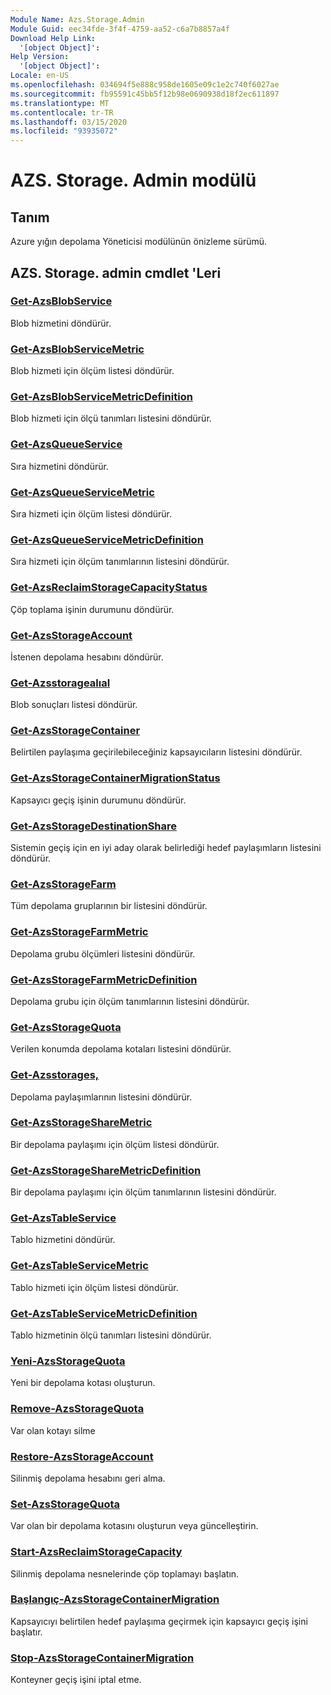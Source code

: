 ```yaml
---
Module Name: Azs.Storage.Admin
Module Guid: eec34fde-3f4f-4759-aa52-c6a7b8857a4f
Download Help Link:
  '[object Object]': 
Help Version:
  '[object Object]': 
Locale: en-US
ms.openlocfilehash: 034694f5e888c958de1605e09c1e2c740f6027ae
ms.sourcegitcommit: fb95591c45bb5f12b98e0690938d18f2ec611897
ms.translationtype: MT
ms.contentlocale: tr-TR
ms.lasthandoff: 03/15/2020
ms.locfileid: "93935072"
---
```

# AZS. Storage. Admin modülü
## Tanım
Azure yığın depolama Yöneticisi modülünün önizleme sürümü.  

## AZS. Storage. admin cmdlet 'Leri
### [Get-AzsBlobService](Get-AzsBlobService.md)
Blob hizmetini döndürür.

### [Get-AzsBlobServiceMetric](Get-AzsBlobServiceMetric.md)
Blob hizmeti için ölçüm listesi döndürür.

### [Get-AzsBlobServiceMetricDefinition](Get-AzsBlobServiceMetricDefinition.md)
Blob hizmeti için ölçü tanımları listesini döndürür.

### [Get-AzsQueueService](Get-AzsQueueService.md)
Sıra hizmetini döndürür.

### [Get-AzsQueueServiceMetric](Get-AzsQueueServiceMetric.md)
Sıra hizmeti için ölçüm listesi döndürür.

### [Get-AzsQueueServiceMetricDefinition](Get-AzsQueueServiceMetricDefinition.md)
Sıra hizmeti için ölçüm tanımlarının listesini döndürür.

### [Get-AzsReclaimStorageCapacityStatus](Get-AzsReclaimStorageCapacityStatus.md)
Çöp toplama işinin durumunu döndürür.

### [Get-AzsStorageAccount](Get-AzsStorageAccount.md)
İstenen depolama hesabını döndürür.

### [Get-Azsstoragealıal](Get-AzsStorageAcquisition.md)
Blob sonuçları listesi döndürür.

### [Get-AzsStorageContainer](Get-AzsStorageContainer.md)
Belirtilen paylaşıma geçirilebileceğiniz kapsayıcıların listesini döndürür.

### [Get-AzsStorageContainerMigrationStatus](Get-AzsStorageContainerMigrationStatus.md)
Kapsayıcı geçiş işinin durumunu döndürür.

### [Get-AzsStorageDestinationShare](Get-AzsStorageDestinationShare.md)
Sistemin geçiş için en iyi aday olarak belirlediği hedef paylaşımların listesini döndürür.

### [Get-AzsStorageFarm](Get-AzsStorageFarm.md)
Tüm depolama gruplarının bir listesini döndürür.

### [Get-AzsStorageFarmMetric](Get-AzsStorageFarmMetric.md)
Depolama grubu ölçümleri listesini döndürür.

### [Get-AzsStorageFarmMetricDefinition](Get-AzsStorageFarmMetricDefinition.md)
Depolama grubu için ölçüm tanımlarının listesini döndürür.

### [Get-AzsStorageQuota](Get-AzsStorageQuota.md)
Verilen konumda depolama kotaları listesini döndürür.

### [Get-Azsstorages,](Get-AzsStorageShare.md)
Depolama paylaşımlarının listesini döndürür.

### [Get-AzsStorageShareMetric](Get-AzsStorageShareMetric.md)
Bir depolama paylaşımı için ölçüm listesi döndürür.

### [Get-AzsStorageShareMetricDefinition](Get-AzsStorageShareMetricDefinition.md)
Bir depolama paylaşımı için ölçüm tanımlarının listesini döndürür.

### [Get-AzsTableService](Get-AzsTableService.md)
Tablo hizmetini döndürür.

### [Get-AzsTableServiceMetric](Get-AzsTableServiceMetric.md)
Tablo hizmeti için ölçüm listesi döndürür.

### [Get-AzsTableServiceMetricDefinition](Get-AzsTableServiceMetricDefinition.md)
Tablo hizmetinin ölçü tanımları listesini döndürür.

### [Yeni-AzsStorageQuota](New-AzsStorageQuota.md)
Yeni bir depolama kotası oluşturun.

### [Remove-AzsStorageQuota](Remove-AzsStorageQuota.md)
Var olan kotayı silme

### [Restore-AzsStorageAccount](Restore-AzsStorageAccount.md)
Silinmiş depolama hesabını geri alma.

### [Set-AzsStorageQuota](Set-AzsStorageQuota.md)
Var olan bir depolama kotasını oluşturun veya güncelleştirin.

### [Start-AzsReclaimStorageCapacity](Start-AzsReclaimStorageCapacity.md)
Silinmiş depolama nesnelerinde çöp toplamayı başlatın.

### [Başlangıç-AzsStorageContainerMigration](Start-AzsStorageContainerMigration.md)
Kapsayıcıyı belirtilen hedef paylaşıma geçirmek için kapsayıcı geçiş işini başlatır.

### [Stop-AzsStorageContainerMigration](Stop-AzsStorageContainerMigration.md)
Konteyner geçiş işini iptal etme.

